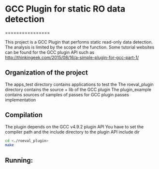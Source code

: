 # GCC Plugin for static RO data detection
================

This project is a GCC Plugin that performs static read-only data detection. The analysis is limited by the scope of the function.
Some tutorial websites can be found for the GCC plugin API such as http://thinkingeek.com/2015/08/16/a-simple-plugin-for-gcc-part-1/

## Organization of the project 

The apps_test directory contains applications to test the 
The roeval_plugin directory contains the source + lib of the GCC plugin
The plugin_example contains sources of samples of passes for GCC plugin passes implementation

## Compilation 

The plugin depends on the GCC v4.9.2 plugin API 
You have to set the compiler path and the include directory to the plugin API include dir

```bash 
cd <./roeval_plugin>
make
```

## Running:


